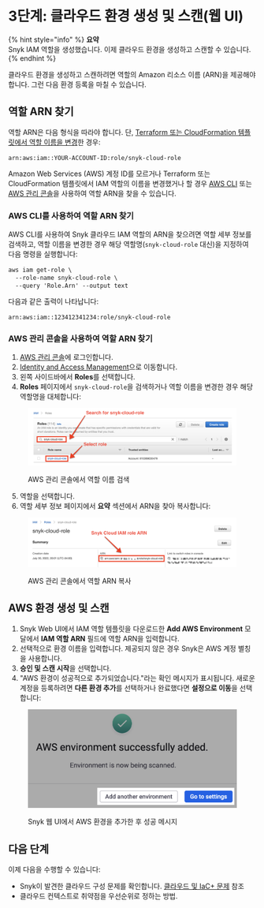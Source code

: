 # 3단계: 클라우드 환경 생성 및 스캔(웹 UI)

{% hint style="info" %}
**요약**\
Snyk IAM 역할을 생성했습니다. 이제 클라우드 환경을 생성하고 스캔할 수 있습니다.
{% endhint %}

클라우드 환경을 생성하고 스캔하려면 역할의 Amazon 리소스 이름 (ARN)을 제공해야 합니다. 그런 다음 환경 등록을 마칠 수 있습니다.

## 역할 ARN 찾기

역할 ARN은 다음 형식을 따라야 합니다. 단, [Terraform 또는 CloudFormation 템플릿에서 역할 이름을 변경](../aws-integration-api/step-1-download-iam-role-iac-template.md#optional-change-iam-role-name)한 경우:

```
arn:aws:iam::YOUR-ACCOUNT-ID:role/snyk-cloud-role
```

Amazon Web Services (AWS) 계정 ID를 모르거나 Terraform 또는 CloudFormation 템플릿에서 IAM 역할의 이름을 변경했거나 할 경우 [AWS CLI](step-3-create-and-scan-a-snyk-cloud-environment-web-ui.md#find-the-role-arn-using-the-aws-cli) 또는 [AWS 관리 콘솔](step-3-create-and-scan-a-snyk-cloud-environment-web-ui.md#find-the-role-arn-using-the-aws-management-console)을 사용하여 역할 ARN을 찾을 수 있습니다.

### AWS CLI를 사용하여 역할 ARN 찾기

AWS CLI를 사용하여 Snyk 클라우드 IAM 역할의 ARN을 찾으려면 역할 세부 정보를 검색하고, 역할 이름을 변경한 경우 해당 역할명(`snyk-cloud-role` 대신)을 지정하여 다음 명령을 실행합니다:

```
aws iam get-role \
  --role-name snyk-cloud-role \
  --query 'Role.Arn' --output text
```

다음과 같은 출력이 나타납니다:

```
arn:aws:iam::123412341234:role/snyk-cloud-role
```

### AWS 관리 콘솔을 사용하여 역할 ARN 찾기

1. [AWS 관리 콘솔](https://console.aws.amazon.com)에 로그인합니다.
2. [Identity and Access Management](https://console.aws.amazon.com/iamv2/home#/home)으로 이동합니다.
3. 왼쪽 사이드바에서 **Roles**를 선택합니다.
4. **Roles** 페이지에서 `snyk-cloud-role`을 검색하거나 역할 이름을 변경한 경우 해당 역할명을 대체합니다:

<figure><img src="../../../../../.gitbook/assets/snyk-cloud-console-find-arn.png" alt="AWS 관리 콘솔에서 역할 이름 검색"><figcaption><p>AWS 관리 콘솔에서 역할 이름 검색</p></figcaption></figure>

5. 역할을 선택합니다.
6. 역할 세부 정보 페이지에서 **요약** 섹션에서 ARN을 찾아 복사합니다:

<figure><img src="../../../../../.gitbook/assets/snyk-cloud-console-copy-arn.png" alt="AWS 관리 콘솔에서 역할 ARN 복사"><figcaption><p>AWS 관리 콘솔에서 역할 ARN 복사</p></figcaption></figure>

## AWS 환경 생성 및 스캔

1. Snyk Web UI에서 IAM 역할 템플릿을 다운로드한 **Add AWS Environment** 모달에서 **IAM 역할 ARN** 필드에 역할 ARN을 입력합니다.
2. 선택적으로 환경 이름을 입력합니다. 제공되지 않은 경우 Snyk은 AWS 계정 별칭을 사용합니다.
3. **승인 및 스캔 시작**을 선택합니다.
4. "AWS 환경이 성공적으로 추가되었습니다."라는 확인 메시지가 표시됩니다. 새로운 계정을 등록하려면 **다른 환경 추가**를 선택하거나 완료했다면 **설정으로 이동**을 선택합니다:

<figure><img src="../../../../../.gitbook/assets/snyk-cloud-onboard-aws-ui-success.png" alt="Snyk 웹 UI에서 AWS 환경을 추가한 후 성공 메시지"><figcaption><p>Snyk 웹 UI에서 AWS 환경을 추가한 후 성공 메시지</p></figcaption></figure>

## 다음 단계

이제 다음을 수행할 수 있습니다:

* Snyk이 발견한 클라우드 구성 문제를 확인합니다. [클라우드 및 IaC+ 문제](../../../getting-started-with-iac+-and-cloud-scans/manage-iac+-and-cloud-issues/) 참조
* 클라우드 컨텍스트로 취약점을 우선순위로 정하는 방법.
